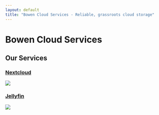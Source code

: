 ```yaml
---
layout: default
title: "Bowen Cloud Services - Reliable, grassroots cloud storage"
---
```


<div class="bg-[#c97c17] p-10 mb-5 border-b-8 border-b-gray-300">
<div class="mx-auto container">
<h1 class="text-center text-2xl text-gray-50 uppercase">Bowen Cloud Services</h1>
</div>
</div>

<div class="mx-auto container">
<h2 class="text-3xl mb-2">Our Services</h2>
<div class="grid grid-cols-3 gap-4">
<div class="h-60 w-60 relative cols-span-1 rounded-lg bg-sky-800"><a href="https://cloud.bowenchen.xyz">
    <h3 class="z-10 absolute m-3 text-lg text-center text-gray-50">Nextcloud</h3>
    <img class="transition-transform absolute z-20 h-full bg-sky-500 rounded-lg hover:translate-y-12" src="https://bowenchen.xyz/core/img/logo/logo.svg"></a>
</div>
<div class="h-60 w-60 relative cols-span-1 rounded-lg bg-gray-700"><a href="https://cloud.bowenchen.xyz">
    <h3 class="z-10 absolute m-3 text-lg text-center text-gray-50">Jellyfin</h3>
    <img class="transition-transform absolute z-20 h-full bg-slate-800 rounded-lg hover:translate-y-12" src="https://raw.githubusercontent.com/jellyfin/jellyfin-ux/master/branding/SVG/icon-transparent.svg"></a>
</div>
</div>
</div>